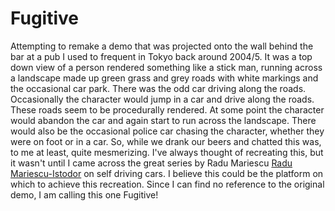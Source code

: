 # Fugitive

Attempting to remake a demo that was projected onto the wall behind the bar at a pub I used to frequent in Tokyo back around 2004/5.
It was a top down view of a person rendered something like a stick man, running across a landscape made up green grass and
grey roads with white markings and the occasional car park. There was the odd car driving along the roads. Occasionally the
character would jump in a car and drive along the roads. These roads seem to be procedurally rendered. At some point the
character would abandon the car and again start to run across the landscape. There would also be the occasional police car
chasing the character, whether they were on foot or in a car. So, while we drank our beers and chatted this was, to me at
least, quite mesmerizing. I've always thought of recreating this, but it wasn't until I came across the great series by
Radu Mariescu [Radu Mariescu-Istodor](https://github.com/gniziemazity) on self driving cars. I believe this could be the
platform on which to achieve this recreation. Since I can find no reference to the original demo, I am calling this one Fugitive!
